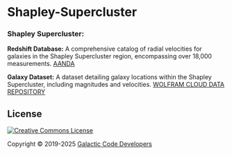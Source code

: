 # Shapley-Supercluster

### Shapley Supercluster:

**Redshift Database:** A comprehensive catalog of radial velocities for galaxies in the Shapley Supercluster region, encompassing over 18,000 measurements. 
[AANDA](<https://www.aanda.org/articles/aa/full_html/2020/06/aa37726-20/aa37726-20.html>)

**Galaxy Dataset:** A dataset detailing galaxy locations within the Shapley Supercluster, including magnitudes and velocities. 
[WOLFRAM CLOUD DATA REPOSITORY](<https://datarepository.wolframcloud.com/resources/Sample-Data-Shapley-Supercluster-Galaxies/>)

## License

[![Creative Commons License](<https://i.creativecommons.org/l/by/4.0/88x31.png>)](https://creativecommons.org/licenses/by/4.0/)

Copyright © 2019-2025 [Galactic Code Developers](<https://gist.github.com/ChrisTollefson/](https://github.com/Galactic-Code-Developers>)
